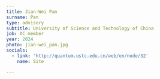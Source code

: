 ```yaml
---
title: Jian-Wei Pan
surname: Pan
type: advisory
subtitle: University of Science and Technology of China
job: AC member
year: 2024
photo: jian-wei_pan.jpg
socials:
  - link: 'http://quantum.ustc.edu.cn/web/en/node/32'
    name: Site

---
```

